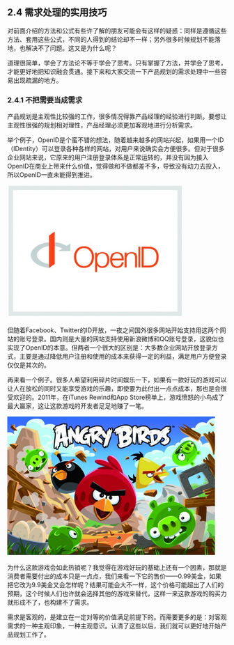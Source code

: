 ## 2.4 需求处理的实用技巧

对前面介绍的方法和公式有些许了解的朋友可能会有这样的疑惑：同样是遵循这些方法、套用这些公式，不同的人得到的结论却不一样；另外很多时候规划不能落地，也解决不了问题。这又是为什么呢？

道理很简单，学会了方法论不等于学会了思考。只有掌握了方法，并学会了思考，才能更好地把知识融会贯通。接下来和大家交流一下产品规划的需求处理中一些容易出现疏漏的地方。

### 2.4.1 不把需要当成需求

产品规划是主观性比较强的工作，很多情况得靠产品经理的经验进行判断。要想让主观性很强的规划相对理性，产品经理必须更加客观地进行分析需求。

举个例子，OpenID是个蛮不错的想法，随着越来越多的网站兴起，如果用一个ID（IDentity）可以登录各种各样的网站，对用户来说确实会方便很多。但对于很多企业网站来说，它原来的用户注册登录体系是正常运转的，并没有因为接入OpenID在商业上带来什么价值，觉得做和不做都差不多，导致没有动力去投入，所以OpenID一直未能得到推进。

![](images/image01949_jpeg)

但随着Facebook、Twitter的ID开放，一夜之间国外很多网站开始支持用这两个网站的账号登录。国内则是大量的网站支持使用新浪微博和QQ账号登录，这貌似也实现了OpenID的本意。但两者一个很大的区别是：大多数企业网站开放登录方式，主要是通过降低用户注册和使用的成本来获得一定的利益，满足用户方便登录仅仅是其次的。

再来看一个例子。很多人希望利用碎片时间娱乐一下，如果有一款好玩的游戏可以让人在放松的同时又能享受游戏的乐趣，即使要为此付出一点点成本，那也是会很受欢迎的。2011年，在iTunes Rewind和App Store榜单上，游戏愤怒的小鸟成了最大赢家，这让这款游戏的开发者足足地赚了一笔。

![](images/image01950_jpeg)

为什么这款游戏会如此热销呢？我觉得在游戏好玩的基础上还有一个因素，那就是消费者需要付出的成本只是一点点，我们来看一下它的售价——0.99美金，如果把它改为9.9美金又会怎样呢？结果可能会大不一样，这个价格可能超出了人们的预期，这个时候人们也许就会选择其他的游戏来替代，这样一来这款游戏的购买力就形成不了，也构建不了需求。

需求是客观的，是建立在一定对等的价值满足前提下的。而需要更多的是：对客观需求的一种主观印象，一种主观意识。认清了这些以后，我们就可以更好地开始产品规划工作了。

